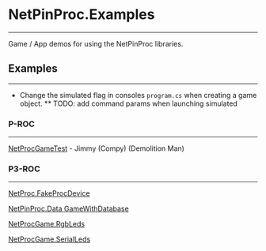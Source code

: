 # NetPinProc.Examples
---
Game / App demos for using the NetPinProc libraries.

## Examples
---

* Change the simulated flag in consoles `program.cs` when creating a game object. ** TODO: add command params when launching simulated

### P-ROC
---

[NetProcGameTest](./src/P-ROC/NetProcGameTest) - Jimmy (Compy) (Demolition Man)

### P3-ROC
---

[NetProc.FakeProcDevice](./src/P3-ROC/NetProc.FakeProcDevice)

[NetPinProc.Data GameWithDatabase](./src/P3-ROC/NetProc.Data.GameWithDatabase)

[NetProcGame.RgbLeds](./src/P3-ROC/NetProcGame.RgbLeds)

[NetProcGame.SerialLeds](./src/P3-ROC/NetProcGame.SerialLeds)
